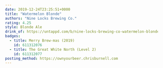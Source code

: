 ```yaml
---
date: 2019-12-24T23:25:51+0000
title: "Watermelon Blonde"
authors: "Nine Locks Brewing Co."
rating: 4.25
style: Blonde Ale
drink_of: https://untappd.com/b/nine-locks-brewing-co-watermelon-blonde/1667163
badges:
  - title: Merry Brew-mas (2019)
    id: 611312076
  - title: The Great White North (Level 2)
    id: 611312077
posting_method: https://ownyourbeer.chrisburnell.com
---
```

